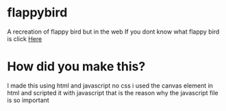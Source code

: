 # flappybird
A recreation of flappy bird but in the web
If you dont know what flappy bird is click <a href="https://en.wikipedia.org/wiki/Flappy_Bird">Here</a>

# How did you make this?
I made this using html and javascript no css i used the canvas element in html and scripted it with javascript that is the reason why the javascript file is so important
